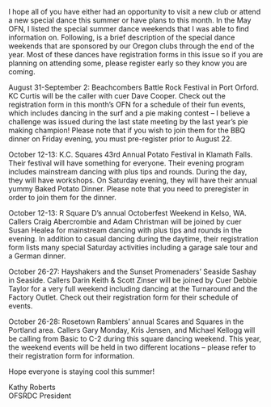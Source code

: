 I hope all of you have either had an opportunity to visit a new club or attend a new special dance this summer or have plans to this month.  In the May OFN, I listed the special summer dance weekends that I was able to find information on.  Following, is a brief description of the special dance weekends that are sponsored by our Oregon clubs through the end of the year.  Most of these dances have registration forms in this issue so if you are planning on attending some, please register early so they know you are coming.

August 31-September 2:  Beachcombers Battle Rock Festival in Port Orford.  KC Curtis will be the caller with cuer Dave Cooper.  Check out the registration form in this month’s OFN for a schedule of their fun events, which includes dancing in the surf and a pie making contest – I believe a challenge was issued during the last state meeting by the last year’s pie making champion!  Please note that if you wish to join them for the BBQ dinner on Friday evening, you must pre-register prior to August 22.

October 12-13: K.C. Squares 43rd Annual Potato Festival in Klamath Falls.  Their festival will have something for everyone.  Their evening program includes mainstream dancing with plus tips and rounds.  During the day, they will have workshops.  On Saturday evening, they will have their annual yummy Baked Potato Dinner.  Please note that you need to preregister in order to join them for the dinner.

October 12-13: R Square D’s annual Octoberfest Weekend in Kelso, WA.  Callers Craig Abercrombie and Adam Christman will be joined by cuer Susan Healea for mainstream dancing with plus tips and rounds in the evening.  In addition to casual dancing during the daytime, their registration form lists many special Saturday activities including a garage sale tour and a German dinner.

October 26-27: Hayshakers and the Sunset Promenaders’ Seaside Sashay in Seaside.  Callers Darin Keith & Scott Zinser will be joined by Cuer Debbie Taylor for a very full weekend including dancing at the Turnaround and the Factory Outlet.  Check out their registration form for their schedule of events.

October 26-28: Rosetown Ramblers’ annual Scares and Squares in the Portland area.  Callers Gary Monday, Kris Jensen, and Michael Kellogg will be calling from Basic to C-2 during this square dancing weekend.  This year, the weekend events will be held in two different locations – please refer to their registration form for information. 

Hope everyone is staying cool this summer!

Kathy Roberts   
OFSRDC President

